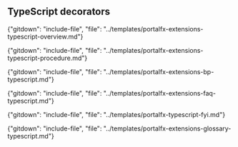 ## TypeScript decorators 

  {"gitdown": "include-file", "file": "../templates/portalfx-extensions-typescript-overview.md"}

  {"gitdown": "include-file", "file": "../templates/portalfx-extensions-typescript-procedure.md"}

{"gitdown": "include-file", "file": "../templates/portalfx-extensions-bp-typescript.md"}

{"gitdown": "include-file", "file": "../templates/portalfx-extensions-faq-typescript.md"}

{"gitdown": "include-file", "file": "../templates/portalfx-typescript-fyi.md"}

{"gitdown": "include-file", "file": "../templates/portalfx-extensions-glossary-typescript.md"}
